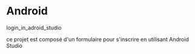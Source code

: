 # Android
login_in_adroid_studio

ce projet est composé d'un formulaire pour s'inscrire en utilisant Android Studio 

